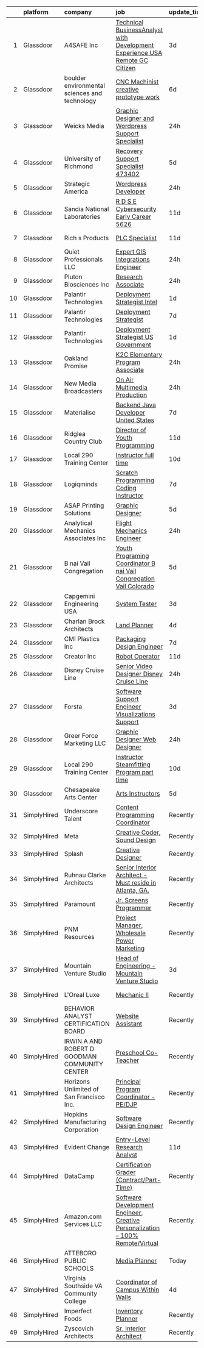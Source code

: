 

|    | platform    | company                                       | job                                                                                                                                                                                                                                                                                                                                                                                                                                                                                                                                                                                                                                                                                                                                                                                                                                                                                                                                                                                                                                                                            | update_time   | location                |
|---:|:------------|:----------------------------------------------|:-------------------------------------------------------------------------------------------------------------------------------------------------------------------------------------------------------------------------------------------------------------------------------------------------------------------------------------------------------------------------------------------------------------------------------------------------------------------------------------------------------------------------------------------------------------------------------------------------------------------------------------------------------------------------------------------------------------------------------------------------------------------------------------------------------------------------------------------------------------------------------------------------------------------------------------------------------------------------------------------------------------------------------------------------------------------------------|:--------------|:------------------------|
|  1 | Glassdoor   | A4SAFE  Inc                                   | [Technical BusinessAnalyst with Development Experience USA Remote GC Citizen](https://www.glassdoor.com/partner/jobListing.htm?pos=111&ao=1110586&s=58&guid=00000182a572b5e5b4ed2eeec29838b4&src=GD_JOB_AD&t=SR&vt=w&ea=1&cs=1_9858e4e0&cb=1660633135032&jobListingId=1008068574056&cpc=C0660463CA5A7C96&jrtk=3-0-1gain5dghih79801-1gain5dgtii2k800-89f07b9c5615b559--6NYlbfkN0Bzkuy17zoNwKMVjyusHhR7JNYo3SmelKzW8jp1Pa4Tk4WW547EexT8KCJbSv4Mthr40tnlciIOFRj3WnCJDMelxvGVjVYfTqcUHJY3IBu00D70biicCqZ3Ktq_Bb2g1kNeta-ZNYBGh8PFlpS697iW-Al6J39GgwP82gqq2nzFogfkhtGZFhn7ys2-cp6o6GQWs5_p8HDf6FWZwW9P60-JLj2TBVkrJPPgEX--Q6T9Ta2LlIOAUtj0t-niP8O-TA2hqQBk0_jH1ecJmNZ-TXJLMHaOm5zqRzt0P34uM5COCQgDQIfmlDXld0A5_iEH-k8qfuR4YNgpBq2TEYnOtsq9rgpVMHF5Fs6oW4TTimSZPEep2738BIJeuzOiiWiaAgNGuMZatx3aNZJMz4JKXdJ7wiZCq-z_ylsbcfJ5yAYj06YlVsWqOvyjC09jg-JCvbeLbA1tkce0rRhwgGGK4ByRU3ZT_J3bvcsy-ItISBFTwA_fLum0gRhzObIB1Jd74VmRtqT8psDNEYFq_mZGs0mXxZntIRs9qFl5rTpPFcpSVNBlijAUVhEU2tOS7WJleM7ICJKdtYsKLA%3D%3D)                                                                             | 3d            | Remote                  |
|  2 | Glassdoor   | boulder environmental sciences and technology | [CNC Machinist  creative prototype work](https://www.glassdoor.com/partner/jobListing.htm?pos=124&ao=1110586&s=58&guid=00000182a572b5e5b4ed2eeec29838b4&src=GD_JOB_AD&t=SR&vt=w&ea=1&cs=1_096a12d4&cb=1660633135037&jobListingId=1008063001958&cpc=878687325D2A5CC7&jrtk=3-0-1gain5dghih79801-1gain5dgtii2k800-deac6261f3f66c85--6NYlbfkN0Dx3r3E47sSe5bB3PIy1uzBZvlB7xy2NhfhZMlxQTsxrHvJuYZkuOAOseiB_5pXRrYTo1l5fBFi56F8_jYjg5U6WcfyvpkAzyrO16fzfR7va-1w-FNGvxID902WrJpZRJ-rr78j-3d5Z3I2AUH1J8BCgBhaWSW1SqCM0b5fK10g3mesKPohwEnVNH6o0zYhRLXzKI9Gmyvzs36DgIh0FvTwZXvuydgfINbdl69jqoDxdCmhgt-Yb52ZV3o7Cv2GrQH_lgMvHctCecOZXArE7DgLDp68bMDFCoTfVLDFQinQooPdDXrFty-1skok5mdO6FYSmbnKixvmyUkA1gM9ff2Pry-bl22u1tkullXAi7e3d4YvqzyYUFeJkA7-G9YdQgS_jE-XgUylqKYyYxn6Q7Y_1fAHG0F7u8pFhJ5nTA-Ahss49zO-fFa7rpN1RLDlXiK4KAjD2Gu3-toRHqyiu_EaAqeRM0dx-KETPQ3JpigaaTSehv81LbLlHFgBaJseBlVIDeJpdPmKysOT17FE9JOTrRLEnKYdYDk%3D)                                                                                                                                                                | 6d            | Boulder, CO             |
|  3 | Glassdoor   | Weicks Media                                  | [Graphic Designer and Wordpress Support Specialist](https://www.glassdoor.com/partner/jobListing.htm?pos=115&ao=1110586&s=58&guid=00000182a572b5e5b4ed2eeec29838b4&src=GD_JOB_AD&t=SR&vt=w&ea=1&cs=1_fd303f81&cb=1660633135032&jobListingId=1008072013351&cpc=D2877CE1419C0D99&jrtk=3-0-1gain5dghih79801-1gain5dgtii2k800-f31b1fb64c88e4c8--6NYlbfkN0ACTeRvGRFS6hadW-07x_K1RnsIE8OdH4tufuZ5eRAiXlI_sIDJdKrGe27qCs_TzNXdss_7gno-AnX7O1K47KxxOM5LJuaxxaSpOgir9tMdZ1xXBd4B1sGTqr_kgZtxG2mHPGXT0PGGvUIzcWgTQjw-mK6CS2EQ26MSkDvGKreFGMnUR7uWf4iEFE2kzRgStRDhbzZ5YA-iweGyT367UHL0WQFuz2f-ZEDarZfdzxhtysrdrmTBfkwp5O-Npyw7FL0eEGN5HB2FHT7J4KQ6qphYA3WguCnpnLlN5LvR4eaBEw36PQ8Qnoh9nzjoxT042wjfQXCh_YLATWnHZwsjeFbWgzExok3O7igQa3d4B2FVZswnYbSn6EMkpd6dYK6y5bp_B-xK26QWzDbAIhW1-2P9efeONjRCw8fu7NARvQpdkr9vKQj4L0lM8IczJ8-BZKZOigHmuvdRzrTUYn2Pk-XophgXiiSvZGOxBVXqIi51sdbzNH-RaDPeG_-BzghYhXyDte3_AMNOZw%3D%3D)                                                                                                                                                                       | 24h           | Cedar Falls, IA         |
|  4 | Glassdoor   | University of Richmond                        | [Recovery Support Specialist   473402](https://www.glassdoor.com/partner/jobListing.htm?pos=130&ao=1110586&s=58&guid=00000182a572b5e5b4ed2eeec29838b4&src=GD_JOB_AD&t=SR&vt=w&cs=1_ff45ead3&cb=1660633135037&jobListingId=1008065132389&cpc=1D891ED3EFC3904E&jrtk=3-0-1gain5dghih79801-1gain5dgtii2k800-15f553d5eac8806b--6NYlbfkN0B4rZm5z_hx-StMuau8L_CkQ17CUpFrlepinLuWzihKpk5w3rtK1sg_iqmuFU4udCl0kiqrJUiDOgpl5lmVoLF1J9Sy3tFBvt9s4XC0gAfyUw5vthMnoFDtQrWMOYI4cCzPek-zMeuMurxn1e_IssIL7IqN4oGX6845KIYCKYMgIBfB9VWrIuWY5JpwvuGvoY81l6F8CU3sGRG0U-OkRsv6euAf7eABhuBDPAa8NwnndgEafN6UHZEJrVp5wQJciN5Mbwm5CJBcSuv8xxL5vm46CVNx_I_D4NTi-BTZ5PINMak1d_Nu-STkbHci2uChPda3gFH6KqAOvxv346_YSBkcEpkpVOoQPGqOj2Kon6-VfFKamPCoJdCQOtXBLWxH8Nm33-Vqvx4zjUxSE2rmV7zRoKs_K_B4LufM3JQpOMBi_GZw4ZTNtQyNLjlYxIAnQQ2eBTvTf0fPUruUidpQE10KFaDFSj6-sLJETyVE5XlkEYUEfjsxc5SSh2E9FwLIR4depeppXQx-IoGhbXv-BAuJGg739mHuAb-HIyYtsLfZQn88B-6W9Axi)                                                                                                                                                     | 5d            | Richmond, VA            |
|  5 | Glassdoor   | Strategic America                             | [Wordpress Developer](https://www.glassdoor.com/partner/jobListing.htm?pos=126&ao=1110586&s=58&guid=00000182a572b5e5b4ed2eeec29838b4&src=GD_JOB_AD&t=SR&vt=w&cs=1_7316a3c3&cb=1660633135036&jobListingId=1008072235549&cpc=01C0F35AFA5AA31B&jrtk=3-0-1gain5dghih79801-1gain5dgtii2k800-917fdbda5a11ba15--6NYlbfkN0AZhccrYCUSJlZEde1UnGXnwlG1V9FU8luw-eezWnVYr-kN5gpXPDZd9fRDDWlLR4epLQreO5zzWIQcGxWJgYh7ZYEepbX5dx7BRNZZjQUcfHe5U8PB0iPHGI1Y67yrWHoR5dTSSIxIJmmFeejqHL44YAQL4QnlFbXnOfC4FjCCDoqHzGD9eLULuPMjWwOlecT0hL6OkA9TbvP5ZN4Fx8Yskn5sJQjc8Pi4pMHbD3uZ1rJUbvoDm8EeG0geslyZgGuxE2I7Xvmbi7Is_zI0KSg41ymEDIpZyyREOMMTihUChyAExL0mvXq7olvrC07FAC-9mcYKqzD_y4VyFaRQSlASGnM_uNOaptIEVWACCFRyJwhEZ31qE3wASoaw4C1_VdIjVytFwemjpBiyS2KYMcI0ibjJ58ZmMOA2EIT4ivu6cbI9yPmfXe8xl1zqqmazyNc%3D)                                                                                                                                                                                                                                                                                        | 24h           | Des Moines, IA          |
|  6 | Glassdoor   | Sandia National Laboratories                  | [R D S E  Cybersecurity Early Career  5626 ](https://www.glassdoor.com/partner/jobListing.htm?pos=104&ao=1110586&s=58&guid=00000182a572b5e5b4ed2eeec29838b4&src=GD_JOB_AD&t=SR&vt=w&cs=1_28dbadb2&cb=1660633135030&jobListingId=1008053109260&cpc=29832A3A95482100&jrtk=3-0-1gain5dghih79801-1gain5dgtii2k800-80360f550f931e81--6NYlbfkN0BdI5vrJcl4iNCACeycF7SOUtI3c7RKoL2EvjheEbCbdbbBOMBjX1TjRNHGhGl97pB6tWmD_1KvyHAJ3ZP9h9xFrtqlWj3K1MzHGccEnsOiVH5_0RwuzOweVDzHMCikoV2J_q-XbrDNXg7dGahi5YnmwTz0n-qWOR6gKhuWRRHrW0M7wVwj38IfEij_dIvx3brJrrhgAgjpfclC7plgCocQ8aFBR7oOuXQZKhDlIo9LgrbcdwnmeMocUP6sPtFDBhCSZ5Dk1xBf11Ftj0SrSG1Tyj3_cFkhvrZgPC6Va-e-vBz5eVWgT4x4vBIaIJqhUwzh4eVW9A9BcQYO6B5DzltZUKZfOkhbzIQGH13nAbEv_g-jjWbABvMOj4DPkIs7sIxnLqLxoAhtIhzZdN3brY2yMznv2U0b52Oik9RzbHRX2vg56Xlhprd1JjYc1yZibfd3Uk9LdcD5bQOzb3ks1kds8bhGd7qyO08W141SL0Oo-0KeyPWBkWhnXwfcv3Ew9SBSJYP7FYAWjyOzTt8sgnUfcvReMDz0LoBADokbMF_MYM8OerJmw8GT3PCT13IuwoN5laehXp1FnyrekXwtJGZoOBB6h_GeyaShQyaE1Xdnz07x_EFKAPDKTiLOxjXtBwqsg2P-esg8WkzYpGaZchY74ZMmGep5bBpS-mYqnB5CQP5idVaRc1gB1lExRkY9rMw%3D) | 11d           | Albuquerque, NM         |
|  7 | Glassdoor   | Rich s Products                               | [PLC Specialist](https://www.glassdoor.com/partner/jobListing.htm?pos=127&ao=1110586&s=58&guid=00000182a572b5e5b4ed2eeec29838b4&src=GD_JOB_AD&t=SR&vt=w&ea=1&cs=1_4d0994e9&cb=1660633135037&jobListingId=1008054138617&cpc=EA19F5B90D514204&jrtk=3-0-1gain5dghih79801-1gain5dgtii2k800-6e37de51c10ecc5c--6NYlbfkN0CE8_GmDiWt2EN2cgtlwT4P5FUDvA9XQY9Ut42bpFT6iRlHP3jFn1bdjysE8jFAG5fwd8Gam0rxrE6-TWiqjhteifc3QhW3vRy_TN2zH4frHWxKCrKHeZ5ualYVQpp0NWxnA_U13GflpcFNhwY3cOxN1aNmMmhoDJKKW7BuSmH0a6PmV358-xTPyaVwLQ-IDKRev6NLeFaeTvV-Kk4DEGXD43HH6uL41QUvm8FaGktsNgvH35_csNqMAzS9FftUiw0JwFV-IeigiyK7QOGQhjDs2IafEOTmr5QDUBBIib5neXkE-3SgRs2ppMFlfmCFMOnXtIphTxNTtnw03ngRqOL4m69fymqi7cOfN9MuIQsEBk1W1ZIkQaTe0YH710D0pG5UNpnxDZXoHhaATCDAbYvWS8K0I6byRAaSWf7zaw_bcY5gbXBr0iP39gDYjKkhnAqxhLQaXI32WRO7b43qd-7f1XdL5AVNPojrJ6fBIzPulC3gK1lCyfXnYQk9wdasNI8%3D)                                                                                                                                                                                                                        | 11d           | Minneapolis, MN         |
|  8 | Glassdoor   | Quiet Professionals LLC                       | [Expert GIS Integrations Engineer](https://www.glassdoor.com/partner/jobListing.htm?pos=105&ao=1110586&s=58&guid=00000182a572b5e5b4ed2eeec29838b4&src=GD_JOB_AD&t=SR&vt=w&ea=1&cs=1_5dd2847f&cb=1660633135031&jobListingId=1008071663798&cpc=4A940E94D07B260D&jrtk=3-0-1gain5dghih79801-1gain5dgtii2k800-910e5530c0270fcc--6NYlbfkN0DeXU0vMxLyKhfauY-dgUBa_3v1DHLtGGo4EP_Dl8CiYxWmGmi2SrY3E-7fK_xUe8jaqsmfk7Ds8mYmwJPjYjF5_XPlXjoDLt_X4u9ZBhKphZJLvmywSkgbtWBU2dt_chcRZIlI5MmnhVvhnz-HUwQNbEMOlgf6kn2gQwllcq2-QTDvAyJ-Lg1iLTvbRN67VilDFyRBwI4VYKryCBdzWJeOr6Q0rpdOZG_FAIjrdb6fpeKHmAd_VsorYJLpMlSOBNWU_CdauHGzDivyMcdHypXzT4OeEzMPJWMGthFJxji4On6vpZU4jpBjsp4wrUMkyWT3fCPoC_wsiWqYLLVp8C2OqiP6x-bfoxWGfyJqWqWYaWQ01yleKe8yZrlGZ58gtlk43iZTlNKWyB2UPx3S3E1f1os4PegRnRtbIeVFtAnXepDbgpdIr7aDwwZu96MWDY4PaqGeTat1MV3jFMhxe6zZtVjDhSYn0JqHugk5N59C6j5xMtMH6sHk4L5WX9SSWM_2G7uH3SP7w6WtzQb9OiPl)                                                                                                                                                                                    | 24h           | Fayetteville, NC        |
|  9 | Glassdoor   | Pluton Biosciences  Inc                       | [Research Associate](https://www.glassdoor.com/partner/jobListing.htm?pos=129&ao=1110586&s=58&guid=00000182a572b5e5b4ed2eeec29838b4&src=GD_JOB_AD&t=SR&vt=w&ea=1&cs=1_6c4ff786&cb=1660633135037&jobListingId=1008071982406&cpc=6A22310A23505C64&jrtk=3-0-1gain5dghih79801-1gain5dgtii2k800-f35946b7824f27b8--6NYlbfkN0DukAwDndutArnS8OT3znlJ-TW2KpK_7rZjO0LfXc6UVOb8znmp-JdxCGDyRki5ZCZCfK09pU7zbKS8Bo7C7V-eOSVlo1IUBsoE1rxuKKcBfIe0pn7cP6xpXVZo3RnrYx5kXW30uP-kWiYaQcY6kDP3Wt_8t67Xad9iXcnyhptbhYbCUqbD3mOUdvfkDBB82gLkoCn0OACbAz-vh_VaoFKmG0QFR2PV74zX_v1b5VjqSfNKccbiF0bEi5Z9ZvXnogYbeCWYkrcnMCocXvpq7AUfK959ZfEfdlAj6pUG2JoUR-_qacgtPu2OSTQFnBNUK7eFHesddpychKBBYSwckuMLaoSejS8Cdoy8S_NaoFK30QXTPWbNJ_xwrDrMohuYbtiwkUDKDk_IgQyCJ2iEKTvHpDBBDcjYkN1DQGiuiDvmAsgZQ967AJU7BC5VkrJ8KQRzHJwQvbKD3dls5M8mXAJkaN_kbdm8jAifRPDrpnU1xppXMfKn2RoTQKpYeQAk2Ps%3D)                                                                                                                                                                                                                    | 24h           | Saint Louis, MO         |
| 10 | Glassdoor   | Palantir Technologies                         | [Deployment Strategist   Intel](https://www.glassdoor.com/partner/jobListing.htm?pos=117&ao=1110586&s=58&guid=00000182a572b5e5b4ed2eeec29838b4&src=GD_JOB_AD&t=SR&vt=w&cs=1_838fea47&cb=1660633135035&jobListingId=1008070784982&cpc=2C0945AC5067B68B&jrtk=3-0-1gain5dghih79801-1gain5dgtii2k800-a19483bb9259ab1e--6NYlbfkN0Brd2bbJv--kwJLf5E6dthOUocw0FyT9949Kzz66cUevmgVuLUFWYj_oOBcuZnSDrP9vynmbfO69L9OHLz_43Bm5hXrBaOTcKDHSRajd0f6bgDGm-L1eyYfMtW3zDWqUN-I8PJGwnGLvqsrjbKhTllQzQ9BpvGXfHTTU3kr3TsWeqXSKOpK4V4yj4j3-DbkWTgmQD08XUCj0T8zlD6udo1k1N7_U-iG8japjb4yZaKHT16RSyp5cKc-o2DxlcviRWVYzrNKLjE_PqoULJkKAbfhoO8ul9Q8z2bvBfhS_dMTMODk8xEm98rtLSeiDVMAFg0gpZd1ngXaNaL_jMm-cNAw62Kia4H5lYdzp7b-PRhmanfqc6oLfM1XMEQTHVOFNyYNVYO3PF5Subb8fGUjmo9yaHEo4cwndD_zlgKZLWBYWD80v1cEurqsaLRGoecEiIk%3D)                                                                                                                                                                                                                                                                              | 1d            | Washington, DC          |
| 11 | Glassdoor   | Palantir Technologies                         | [Deployment Strategist](https://www.glassdoor.com/partner/jobListing.htm?pos=110&ao=1110586&s=58&guid=00000182a572b5e5b4ed2eeec29838b4&src=GD_JOB_AD&t=SR&vt=w&cs=1_05c5c483&cb=1660633135031&jobListingId=1008060481222&cpc=B6F995695EC48C8A&jrtk=3-0-1gain5dghih79801-1gain5dgtii2k800-a715e1a74f78b704--6NYlbfkN0Brd2bbJv--kwJLf5E6dthOUocw0FyT9949Kzz66cUevmgVuLUFWYj_oOBcuZnSDrOrx6rMvFiI3p9KRXxT9Lh64YpDNibOuLqMuFjL-QTVJjCZHydYMN4n0x_R_LszWjMIQ3ikHm9xtF-fCyGklXDyeM74hWP5S1vq2ZCGbDISnrSFC1ST0PMxt1FSmMwPVwQvdRTr2UUJhnlrlEK_dCtXf0yqHTJau-cSbtF9hUsGzZ3sAfayd8xlfw10BZ1cf8RuCocTr1-TwaOC6iJrtD6JDMSvDDJOvJJySkWYnDrd5wUib8ufpbyOPbt5AjB87mhGvgIJw51T-ChK4ko1FUDRbPzRGpcdefPC75mf5auERmQh4yoku4-YZI4HFTUs60A4HhK_8wbMBf_bBNreTQQ7j086NvnkqjvFiKUVsNPxn0u31alHmnxcaXhl2xxtkss%3D)                                                                                                                                                                                                                                                                                      | 7d            | Seattle, WA             |
| 12 | Glassdoor   | Palantir Technologies                         | [Deployment Strategist   US Government](https://www.glassdoor.com/partner/jobListing.htm?pos=114&ao=1110586&s=58&guid=00000182a572b5e5b4ed2eeec29838b4&src=GD_JOB_AD&t=SR&vt=w&cs=1_847d0b5a&cb=1660633135032&jobListingId=1008070785020&cpc=5467A3DC950EA7AB&jrtk=3-0-1gain5dghih79801-1gain5dgtii2k800-c948a984e6cd1659--6NYlbfkN0Brd2bbJv--kwJLf5E6dthOUocw0FyT9949Kzz66cUevmgVuLUFWYj_oOBcuZnSDrP9vynmbfO69MALy7wv9YFyyDFYiWDwQC-OhPFm3IPutN6pbHD6mTJ0S3SLENs_5upEfFIxmQW323lrB0-iDvOguD8ifrMSORaqHVOYqaDcQXFxAyPYKWrO9-EDC3BjO0VeLudacjKul7g9nSh-4JAk0YIxG4VLaxyl2fUH2qY5JDo2yRyxC-Qls503VwHF9YHEp_RGVPaGl6bMPgRtZ-jNLa9DPhZ56_IOK5TOKleQuH9a-BvAIKwUKRDt6mzT6NGw_4d2ExGgeDEWaQCNlVETf01bszn6Laj_nh5eLEWHa3UijlW5v3f1KJ-RBGfkzgjLFAgl3CqYh_XJo53nWQfSLj8ci4APiAcq7IMj1O8KFjFh328ni3eqLCWKhQ7N_4U%3D)                                                                                                                                                                                                                                                                      | 1d            | Washington, DC          |
| 13 | Glassdoor   | Oakland Promise                               | [K2C Elementary Program Associate](https://www.glassdoor.com/partner/jobListing.htm?pos=128&ao=1110586&s=58&guid=00000182a572b5e5b4ed2eeec29838b4&src=GD_JOB_AD&t=SR&vt=w&ea=1&cs=1_d70416da&cb=1660633135037&jobListingId=1008072068978&cpc=9FE5D8D7282D4400&jrtk=3-0-1gain5dghih79801-1gain5dgtii2k800-0204a0e913719d53--6NYlbfkN0CdcVd3SDA1nO7RkKTAACmPV4xEt72Vls8LI2dqcgyOeHrTb4cC1QRmiCRf5COPHwzuC5ESpVZPtLNyQVqLo541plp6nqNdH7kmI-Br6eieipsFriVYZ8QaOMJ0nWoR1LZxo-3w_lbGrAZwk3AMwm3t1cLfzAcMPrisLCqgme617n_fbpQa1rSefPsfnEdUaT1rsEMVDINwn8so5X3VsSElTnNQPa9y_PFffpSSgmEXbqrdwslsFg0oaepUVLTxsuSYU4AnK5PQRh7d_QqijYCaWnAVXzz5FYcPYUtscvuKw99bqTHwo3TIL3iygAo7Nzcy4bzBEOQFfPM8UZMpZU81b6m9z-6T0KROHagJPVhBsfbs6atuiWLTdCXLtl_NP8l2bw1bCMcOomfPs6ihE2E6QbdO5brr8iYu8nSNlJejfFa9EuSkVgIPu78Pjjy3Jo7TskffFjYFqaQF1bAkbE2S_tuIEdaDzaLgpoSu6urAwJO5mx0exsSRCjGhQPWz_HmJyOGOCJ01-g%3D%3D)                                                                                                                                                                                        | 24h           | Oakland, CA             |
| 14 | Glassdoor   | New Media Broadcasters                        | [On Air   Multimedia Production](https://www.glassdoor.com/partner/jobListing.htm?pos=120&ao=1110586&s=58&guid=00000182a572b5e5b4ed2eeec29838b4&src=GD_JOB_AD&t=SR&vt=w&ea=1&cs=1_e7288289&cb=1660633135036&jobListingId=1008072187505&cpc=AA7790897323AD50&jrtk=3-0-1gain5dghih79801-1gain5dgtii2k800-fad76a9352591332--6NYlbfkN0AO-lx13pzomzdSppJUWL3QXsQT8oyFk4U4LWH8QC50CgncZeBqRlX7o6jv6s7e4X9WQCq4WGOQUn5ygevuATkm56MpYAxk_W3095VO470qEVy4mUUYuYgUZmotz7PKdPWrPUWU6iGf8_h2D5DQ2DwKePqvjfem24UvBQgMQywOu-UwNSjJEhBCaJ6Dkk2fRUig3XuZlHn0DzPdlI9qZ3PjbRKvIam57XxsAqtoOw8X-L7cjNAgWiK_LXA-RTepB3nAp9YCjHicD_DBnG4ZqHl2yc-e5K7U7Q1Oy0oUgFyt59G9Zc6OJzbCZyb6loTwpDRXZW3mRuyFRBM2dQF01dL1YRmtf_QkWILFxHqlMzhtQ68sA5rta5SlJRMXZ2xsZFMPgNqr59QnPr5OlgG6ppPMiBfPbOCcDlzq89z7scXEq5isheLWxbOaV9PgFiNBluowzOGD3b1bq1dAA0TD5nzjQvLOPu9nKrJhoAG7gWnhNIgOHiYFV3VQOue-qm9suXN-m7OuRFP4MQ%3D%3D)                                                                                                                                                                                          | 24h           | Havre, MT               |
| 15 | Glassdoor   | Materialise                                   | [Backend Java Developer  United States ](https://www.glassdoor.com/partner/jobListing.htm?pos=123&ao=1110586&s=58&guid=00000182a572b5e5b4ed2eeec29838b4&src=GD_JOB_AD&t=SR&vt=w&ea=1&cs=1_54dcdb64&cb=1660633135036&jobListingId=1008060202738&cpc=F793441F64F6F721&jrtk=3-0-1gain5dghih79801-1gain5dgtii2k800-c4c6e99263ad4359--6NYlbfkN0BL1DyQYBK1tHwoBciZhChALBxjrhsy8rFgUIA85pUFUSZki7QCCX0KaKFUgx5MoCQmRuyGr4UelCcJ1-hwMed_gB_A6H0V30eQ0ToJyMcZ3WzPxkdcppo2abEMz_rgbYuxWw2l6HU_V9wS-qIvunPixN4VFnN7CZwbMHNeQBZ4mCdtdQa1gHVCncdk3iwZNQxrJ96zCWbso5K7vqax00b_XWIJLGcTqD4_WpIiWzkg_IxLXqqc7YdmjrZz2qaH6Tub-oUNYYuTaHWXiUfHabKGZPtkcUXiq2bzFM__pdUHpJ80wIMNk8Rjssfsd4Ovy7GmdsSHGdL0xLTrsGaWExREz_WBWWniNjt5zLR7kMrm5I7PCBAcVImN6xUEb-GQg_2SbXwUSmcr9nSepyX4LJXvWAIBx_vTe-YgfC9h_b8IFh9K5QMkfebOSOZ_9uLkV-SkiADkUbUZEpjmwgu_CC0_2tWKJEVtBaD_whix4Wc03j-v76CQOZlWUKe3NMxMPVk4CQnQ9jYG9FI3aCJtg6FML6S-9oqfQZc%3D)                                                                                                                                                                | 7d            | Remote                  |
| 16 | Glassdoor   | Ridglea Country Club                          | [Director of Youth Programming](https://www.glassdoor.com/partner/jobListing.htm?pos=125&ao=1110586&s=58&guid=00000182a572b5e5b4ed2eeec29838b4&src=GD_JOB_AD&t=SR&vt=w&ea=1&cs=1_12bcf3f5&cb=1660633135037&jobListingId=1008053471696&cpc=83BAEFB8A33E57F7&jrtk=3-0-1gain5dghih79801-1gain5dgtii2k800-3859de332b5deb11--6NYlbfkN0CvahHJL5dpwIe5nlYo2UZJB8CTXAEl9vJAxrd3EfdRQT10g9_Y3W9_SdhM11IJVVq9PlED4dVX_ZI-zY2n2k7XpydCpY9-QBowW6a0SeV8KeDsvoAjt4fCiWfIubN-w7ZfXqwhG_9gwIktG-eyJNUVurIv-otpO3gREsZIyWZ2_3DJMNkWOIMHWUNPXOA7c_iiHr8XApCo-p6uJmbzksdIxqIaZmW4Twb4LhjXXwqz85GkTH7A2TCnQUNq9FQbcGq6kBj_k3VUkU0RqyxX66iAB0lly9OJBsxU2FGGb86Y-o3yZHF5GlzJEAvsX7N_9tzpUZPiuskH0-EmnOEFRSaPdaYvPjxKzZ-d246ZVHxDAgjsp-0NGf2v_rHd_wSyBnCWrw5x9b8wlFf4rOBAqcTnYe2kpTzltzikzhBLzf6D-tVSkTXj4_6ziK2oA87F1tzNXVnfrbLeaGxiiXRCVA8XEhMbPouzdk2E8N69KRXovNCskiWnswyePANlg4HGK44mle3rGiRFeA%3D%3D)                                                                                                                                                                                           | 11d           | Fort Worth, TX          |
| 17 | Glassdoor   | Local 290 Training Center                     | [Instructor  full time ](https://www.glassdoor.com/partner/jobListing.htm?pos=109&ao=1110586&s=58&guid=00000182a572b5e5b4ed2eeec29838b4&src=GD_JOB_AD&t=SR&vt=w&ea=1&cs=1_f97c259f&cb=1660633135031&jobListingId=1008055915146&cpc=EE82F4BE751B39CD&jrtk=3-0-1gain5dghih79801-1gain5dgtii2k800-07197cd7e776e09a--6NYlbfkN0A74ecnwfxowWy9cGRzDaYx9aLJ51ofBwGZtdnl2X-AxehmXoZ_KIiGJht6Ze8tR8mJ7nIAyBZhk70hwM1OzginBXIIZYW11_wL6nWA5dg5vggHB75tFzSQvyVyaHvm7M2y-Xv-6Qqj0SV22HUzai3UZslXdwgBPNDwI0y0lcm67-4mxGiSu36lDzfWKCPEKPKhFLJfM6k6_B-HNVi0Ch5luWpnOQsQ6tLAb8S49dDYIEzxtIb3NQ69zoDu3-ZG2jVykgiHg4tGs58wTcTHfZAKZjFd6aTvR3u5I2wQSAf8wEL1ZnmZtYYzDtjtZQS_essMXf_-R3GdWqfbwdVXb3IAn0sMDhZUGfDjw9rRwHcR7kIh-jVD6wW-R7hhD0GR8VZ1puxc7OpOBrgS_N-dCbIRQYs1qRrhpSBxj5Ha1j4jzseQW95A_8L06OK9QUtjSlko3Ia8wMMezO5OGC2k4gkOuvueOOrlR5NfYdrOBK0D-GVuM7zwcGqQnUds21wx1X4%3D)                                                                                                                                                                                                                | 10d           | Tualatin, OR            |
| 18 | Glassdoor   | Logiqminds                                    | [Scratch Programming Coding Instructor](https://www.glassdoor.com/partner/jobListing.htm?pos=103&ao=1110586&s=58&guid=00000182a572b5e5b4ed2eeec29838b4&src=GD_JOB_AD&t=SR&vt=w&ea=1&cs=1_bc02d288&cb=1660633135031&jobListingId=1008060152531&cpc=76F449EC3649FD14&jrtk=3-0-1gain5dghih79801-1gain5dgtii2k800-5bc6b5c85ce0535a--6NYlbfkN0BjKOPTnu98Vq100Hiq0zSo-1MygGzG7BK7aUug9s7hYM42gyhGGHfHvF99aJ2BYii0aerVNhCu7pdhjjbApnJ8VuiZ0RzemdSXzGiQBWSKCpZgtH_3WfFhnlwVV9fr7jJgOidApiM84DpxtzdLHn_E-bv5Q55MFaVT1VU_LKmutmXGjH__VwQG-KX4zpJLDU6DY2bBX_-h_wbEWM3K0ibN2Tp3y9FiznxTFrNMkkTO2bzhxJQIh5c3HaGEpsga-khs-e_mAdtqGdzCq1YOIpouwi7mJ-KS2szCbTGZB0d3B4N-GMM-aK9gmV2CxjrbDDTtznsdpr5Bcpt1p3EgdmE2qXnU-mQ201dINEMy6nrMx2qSkZPwaMYJ0dzbYCigz0GTsQ0v2c6Yld7pdoUHzCn1GsWwYA7OI1IFR3H-ld_NHiNXACCu-NzsCt6lpMUg7KYbP12UXh2xhTNPjV_2-Q7AfGgNaXSnH9FU1FIVVDHRxlJ7FA9fOohN-qujFMoGQYb-MIK5gyrGNpN7jsMv0Wbzl8odvV5EDhM%3D)                                                                                                                                                                 | 7d            | Plainsboro, NJ          |
| 19 | Glassdoor   | ASAP Printing Solutions                       | [Graphic Designer](https://www.glassdoor.com/partner/jobListing.htm?pos=101&ao=1110586&s=58&guid=00000182a572b5e5b4ed2eeec29838b4&src=GD_JOB_AD&t=SR&vt=w&ea=1&cs=1_5e1906b6&cb=1660633135030&jobListingId=1008065817090&cpc=FD65B6AB5DFEFF32&jrtk=3-0-1gain5dghih79801-1gain5dgtii2k800-f3370479f6548ca5--6NYlbfkN0Dsd6ZLSXsOwJe1YTFDtr5qRl6LsxobUxicqWAT2JY3mE0uYOP-CDBanJXQ0xEScvZWCxzI-wG5Cg2A3F8iw1uTt53JgYoT-q5lp-RZYjaM_b2qem9InGTqMSDBm8F0xqTT-broApNK3EIT47UlGHa0yhwqMm-gfIkEOQj5fhH4Nw_iG3SUZjZKv0w1Jeu4VBZDlzSH_xDGbsE4drdGknCiXSdwh3PhH6D5LJqoY9CPiiaGKwPagDjvAOqBxgJuQO8CgRZEhGt0AGruPd40Cy-FIwVsFb4qdSriaGKkuB5me8uyt0kUe04QM_DPSwxwcrLuEILPW4oCocum_xlQKhAxP1uHYS-48xkhlij1Q1KKBvKeSelRmWOJcQmsL6OH83j9iy0gQhzYKg-1c6zqXueUDUD5TUQNr4TJa1TLH6WBNDSRHepN_akLRfYby9ZIrcJXUoW2vSkkFq9d29709Rjw5QgqlVNdXqnDgd5ap2wqdPPm68HZXolm8eftN0_fe34%3D)                                                                                                                                                                                                                      | 5d            | McAllen, TX             |
| 20 | Glassdoor   | Analytical Mechanics Associates  Inc          | [Flight Mechanics Engineer](https://www.glassdoor.com/partner/jobListing.htm?pos=122&ao=1110586&s=58&guid=00000182a572b5e5b4ed2eeec29838b4&src=GD_JOB_AD&t=SR&vt=w&ea=1&cs=1_34e531d3&cb=1660633135036&jobListingId=1008072358679&cpc=0C1A14C72F2C651E&jrtk=3-0-1gain5dghih79801-1gain5dgtii2k800-cfde8167b8392f0c--6NYlbfkN0CPhsWLAmxbsUiOLb9GkM7L4mla5vmE0WjIL6CGIOTt3_EGcqOSON5iQWCtQYjZTSTDGUiPypV7IC8KGE5-4_hENmIXAlvQeKqN5iVIOV7xM_MGkXVYlr2Qe0KR4nszLPEfpHz5XxAuPdcRRdoRaQL_clpyO3aAPoWAeHyVREgGtsmPRIeeW4tgM0tCft1dAUfwwmriwtfK_b-96XeU3gxKQDGd46wAaJoIiDQFzjipr7AHkM1YPSyZRSUyYHqX69XvRbKKVex0HD0YTmEB3PAaLYTMvo3L5nMNY3EBz_EozBIfDTX_CiSeaFYFf9eoVXyiMDll11Y2SavsxCitjv0YKgzAEFO5M-5T6BEQ8iVquZQ4Lcav7usSEAYT34vgM1ZKmVZJvm-qDuafH3CyMquGVhhcjuyljZUgXRR5NjbMzaWcdYwqX3Db8Pdeqt-91-8_KGjsNxXYfv1lmojbeuoIfbHRIdoplgd1b32abpTJhsPHAcsCgslYQog9Czr19w6svIA87DvjgA%3D%3D)                                                                                                                                                                                               | 24h           | Hampton, VA             |
| 21 | Glassdoor   | B nai Vail Congregation                       | [Youth Programing Coordinator B nai Vail Congregation  Vail Colorado](https://www.glassdoor.com/partner/jobListing.htm?pos=102&ao=1110586&s=58&guid=00000182a572b5e5b4ed2eeec29838b4&src=GD_JOB_AD&t=SR&vt=w&ea=1&cs=1_9c154510&cb=1660633135030&jobListingId=1008065395192&cpc=A4EBF723F6D1ACCC&jrtk=3-0-1gain5dghih79801-1gain5dgtii2k800-f44815665c6d4726--6NYlbfkN0Bo_CM2a8GgFIiw_-9fb5ug3xmG_MFCzpxBl7ntROtVZY8vaamdbhFsUQ1jKuRWe1MC0Pi1QqIp7W-Ei8edtFW1SNw6FNP06o_qqIvd8x28NOv9ScPfjtyH3fRbdJE3BEEHWyuWU-I7_tl1jrwgSCSoOvGKDZxgccqe9_6re05jNMU2Eno3z5jErNpORnDBxQxAhRBA7V1EAWU5ZMnIGCZSN8gWb_KNKXtZG9bS0BtJhHjujVylyV7MzNMBjWEc8Kz4l6SLl1wAS-JigCCWjDSOpGExlNGHX80V6uvGRJpH88hS8qLtPP4kOBumuY_VyQflPs_tSOq4ZUi-hyVu1JdnB8nr5xc7h2Lnf2uQAbjVUU8CtUk2fpe7qVIvH_RB1hbVl2v0CArYj43b_6oN2uBoOW_o6cNaciMBya8gY0sK5bi1TavzNhdbQbChi8oopzmlahetufQwq7-5PzrMlW1B1qSblUT-HsBDytHN9PmByniMsIqU8lkLlbovqKly3ayCxZrNVDp3MQ%3D%3D)                                                                                                                                                     | 5d            | Vail, CO                |
| 22 | Glassdoor   | Capgemini Engineering USA                     | [System Tester](https://www.glassdoor.com/partner/jobListing.htm?pos=121&ao=1110586&s=58&guid=00000182a572b5e5b4ed2eeec29838b4&src=GD_JOB_AD&t=SR&vt=w&ea=1&cs=1_114fffc4&cb=1660633135036&jobListingId=1008068422954&cpc=F929909D2225707A&jrtk=3-0-1gain5dghih79801-1gain5dgtii2k800-b48e9ceea67ebefe--6NYlbfkN0AFPWGUWd9WogocUMPMJGIIN0itgsMWMAh4xI-EBuTuD3X5zBENxvz7XDSeAQCv1bUIBNn_3XHFlTOoMr8vuHzxLWg0gp3LFyR0NQ3hSFYFJ4bI6SFCodRvjyW8yEoYDgpP7nJyCmoUquaaVearqCwHaGZck2DYF_pXfZyVKv7O3EztaR2TYEuXEE9o7RXxLxHgorsT5ksPhdFCxuZ_48t3--SLb9ug0O2q8lVWU7xbEotd6ekrbaKV28ewPVidrmYsF0zQykK9YNVtenuy86TdAhP8yj98VLQPDkPOhZD13AKdPJtzfT3IVOGaTf0lXki0oAhZkkCMhlwb0Vi1t61Ko0cofWV6w8Wnvwrc2cHPUnw4X9jYPmO-TaZqSj2zAuARzExE2DlogUx2SFidqFwBmObLWZT3EfKRqs6Qww-heZmzGT04PtQWAHDhYVRWlwcPTSgsmEiYa5lXqrx2UJNOk_EtObXRpDrLfsZ0CilA9Y6p2dW7KMV8IsIxNbG5yFl3oWAlnDAjMi_R-gDKIhFb)                                                                                                                                                                                                       | 3d            | Plano, TX               |
| 23 | Glassdoor   | Charlan   Brock   Architects                  | [Land Planner](https://www.glassdoor.com/partner/jobListing.htm?pos=113&ao=1110586&s=58&guid=00000182a572b5e5b4ed2eeec29838b4&src=GD_JOB_AD&t=SR&vt=w&ea=1&cs=1_0ec95443&cb=1660633135032&jobListingId=1008066971464&cpc=63DC0C03592DB700&jrtk=3-0-1gain5dghih79801-1gain5dgtii2k800-c69397ed450d52a2--6NYlbfkN0ADH5ueyTDX3mx2G1Qre_u19AKRPvjCIFyVEPgrxsaE9UUDbMDinllsi59zetoKOsxvXHTylFCoZhzIjnBHHlTCdP6B0X9e4YmYhlA7NhstDibSLG0BftyeQX4f076eMmfbL2PNhFNqHm-cfuANSpYM33pvYYb_KIgihhBWnx5Eu5mWl4aozelQgfV3ugaLDJkMi1S1a2HC9F4o9vSFug-y2LowK_DE3glCSKBA5fKc5VPn6MUy9-Cy2LhhnGjrwXPyisRMwbUw6g8g3JPtYCkJSBriln-H2Ve1cVr4kvc8Vn21UWE_rlcD_NZm9a1LCM1RJfSwiQZFd69F6OSXl3CZfKC3fVtzaFjWybYZUmkCd8qK_1yBlgvgATKvT9S7OfU_rPTqQU6zPJiSGtd1JQ3oikdsUg3tNQaJVjTpSli0ZsKP_OneY9bSS60fz8tdgj28ho0ASNSn6j9psAXqJTGBTC3_T-JYR7Nt0YcJ6rWPJMSQljxm6ODvyZYgG46U79O-cWCdmW86xw%3D%3D)                                                                                                                                                                                                            | 4d            | Maitland, FL            |
| 24 | Glassdoor   | CMI Plastics  Inc                             | [Packaging Design Engineer](https://www.glassdoor.com/partner/jobListing.htm?pos=112&ao=1110586&s=58&guid=00000182a572b5e5b4ed2eeec29838b4&src=GD_JOB_AD&t=SR&vt=w&ea=1&cs=1_1bc6ad75&cb=1660633135032&jobListingId=1008060587044&cpc=E807CC5D9EECC89F&jrtk=3-0-1gain5dghih79801-1gain5dgtii2k800-4b6502a40bfe4a96--6NYlbfkN0C3tKNw_VA0WBw-K_J2kmZZU0Qmjzrv9a2vu3D3-wz89KylKuyEf-n67PxNqkB4bP7qSJhsWLEfPzJyYHUtnM9Z-rXOqMec04dz_nY8lCXNfXKCt3eCDMfA6ZqRwHZesvJAQB5DLOsWQwCzcnC6BV8bs0yuVZSxz-V31wFYPUR7d0gFF1AbdM1NJQguifFSVYHhn1D3WEAAO2M_mlZQLq9ZllnSV1wqU7bMzq1Xv7QyF0t60k_DPjJxOf2flDPqIABqEXhJa_UQ4muU9W0MmrwHcO1LmDZ8m1v2tswv4rMSIIbT2wwd-pfYqow69UJc1ImY9_JV7zofGd6qUy0YJtp94C42de6OPXTWJg7S30XzSlJfy8MqKTcjlbUBhT5niLyfQPHi_8niLDfKH420iw0eRtdQcKd_sVm4zS3cn2JLsSj6Mh0E5pBbhNF2B2QveRkZUhXgUhFKArBK0s7rONmqHQXYy3ABZmm4f0yqtwXFyQ-zYfu6mK0V4kErbsJB4VMDAEKN-61VNg%3D%3D)                                                                                                                                                                                               | 7d            | Ayden, NC               |
| 25 | Glassdoor   | Creator Inc                                   | [Robot Operator](https://www.glassdoor.com/partner/jobListing.htm?pos=118&ao=1110586&s=58&guid=00000182a572b5e5b4ed2eeec29838b4&src=GD_JOB_AD&t=SR&vt=w&ea=1&cs=1_82573d30&cb=1660633135036&jobListingId=1008054069564&cpc=39EF89E0C6A5CFA2&jrtk=3-0-1gain5dghih79801-1gain5dgtii2k800-79e49b14663c81e1--6NYlbfkN0CmKmorZhUku_8R4ojQKsVHAbCLL5mPkHRZ6BfhAvg-LDCKKEa2pp6_QgHQB9B6xW5Saks4P1jodGfz4DXI6V50V3i3Bf_nqotpP78KMwXv8StSozZdqVqPVpaTG50Ly89XeU6BDHo6C-sIGEp3XqGEH4612XvVwUEC9iIH45GGtrAevq3zwS6AELaAgoFjKIZVicxKzBM2V893WcznHs4dW4mmWLwuXWjiyTqWP1WykYyH7R5j4fm3SLYRTbsVdvV9ydXO-yBUrfr2SIzLUsZOn6lToCClLik-UpqBmUPl4ScV3MAYEyzKcfHpbcU1b_W1zh3U6YvqD8KRSXCXybTHZkhZO9VuJuOv04xBSHfv7j0ChLd3ZLXWFk9CxL-Zq5pBjxXTGELHPreyFk8MOfh2lhMVVOTikRMUJhxvbCSwmUoLytRmlZIr8PI0y7kYje7aw-XQlgT8eFMpQMXpevm97oq7yPTXFxSIPVJycZ2WNeE5DxTqLnVIsd6Md8B4YBg%3D)                                                                                                                                                                                                                        | 11d           | Fremont, CA             |
| 26 | Glassdoor   | Disney Cruise Line                            | [Senior Video Designer  Disney Cruise Line](https://www.glassdoor.com/partner/jobListing.htm?pos=106&ao=1110586&s=58&guid=00000182a572b5e5b4ed2eeec29838b4&src=GD_JOB_AD&t=SR&vt=w&cs=1_d04ba97e&cb=1660633135031&jobListingId=1008071766950&cpc=7A058E982B5282F5&jrtk=3-0-1gain5dghih79801-1gain5dgtii2k800-b40f7fe2a9633524--6NYlbfkN0DAFTyt7pbDCC2JPO79CSdi1dIb81yjczP5qsKcZIxgiRyLHdwXnwFjkz3iXnUKDe0EOTQrlNa1SP4d4ARLQMLFAcbNr5fajO4z_NmlO1GpPk7OU165cxUAnJniEGZREdUhXbmU0FyiDczJRI9FlMrygOB0P1sGqIDNLt3MMzWBvAKjZVWqWeBnJGvs47b4G0gAQ9oaZ7BP-3aUpBMDsRhVb4xp4rV5G2vHID_OwzL04PyI3agwYKoUi0hJ4W3Npu6ivRsEBqD5Xv4PMgFqojEBBxcfft7v6r_Ll1FySQDb77EZ2dEs0LfptYisZOfe6RBr61HCKj8TwBnrcIm3cdefdpZ9KsnEh8NRKoDD1l66SRkPVeeU9hYhKZs_Dm0pNW4n0PuZvQl02mFOIhp9V5qslPlypFsQt1qhZu_c1mDV692OYFFiOPqYnIe8M6-DZwRVJsUsFWESuw%3D%3D)                                                                                                                                                                                                                                                    | 24h           | Celebration, FL         |
| 27 | Glassdoor   | Forsta                                        | [Software Support Engineer  Visualizations Support ](https://www.glassdoor.com/partner/jobListing.htm?pos=108&ao=1110586&s=58&guid=00000182a572b5e5b4ed2eeec29838b4&src=GD_JOB_AD&t=SR&vt=w&cs=1_50a26025&cb=1660633135031&jobListingId=1008069438443&cpc=BDD2FBAC58A35FC0&jrtk=3-0-1gain5dghih79801-1gain5dgtii2k800-45fc5966b8d26479--6NYlbfkN0AfSnv1WqGPTHczMYty0bA6ZOHPjh8E36i5p7C0hy9LHllU-vyH3wl3N74LFF5Tck-Ff0GIA1I3QW7yDUki2YxiOxuVhJtBBbWEYgB9p-HsCeUZpx1iY3yeMRm2WGOS2zPf9LVaPgLQf0oxOUrg7zvVrn6lHKijWZaif8i_LuVaPkHkMvVFx8u0iFQ18_dUIo5zY-JhQ_ulXnCEpyuKO-W0TTVjZ6LMxII3nP8qRHKPQUH9Z_svoDSlXADvXdOzcJnTaQMJH_MTj7Hl2j_j__oo7EloPrYBra9cfcdNvtFoSAIG-7YXieWP8ydKG9QnWGQy0Ay89v9jhmfFfBfS6jfv2XLVdErUC_bJCHZv-4rzOmdWW7l7DUtxVW-WnbrbjoQzCQdMwAm0Tt_TkrUmp0Xud9z7SL14u3MDbP2bZ8pABrVbj4a6Kz3zu9XKjpLtvIjG78nvgaAIWA40hZmNTG9knX83WP7noJoyo0x6Ig9g1pzG-6an6zJd1E9377iC6Gl1J9HZPL34LsZLR9ryp0CUeYpCmCgLbpVuet--goTP3tESS0PH56yLRns3K3bwMk2_sPzTHXaD4A%3D%3D)                                                                                                           | 3d            | Indianapolis, IN        |
| 28 | Glassdoor   | Greer Force Marketing  LLC                    | [Graphic Designer Web Designer](https://www.glassdoor.com/partner/jobListing.htm?pos=119&ao=1110586&s=58&guid=00000182a572b5e5b4ed2eeec29838b4&src=GD_JOB_AD&t=SR&vt=w&ea=1&cs=1_bd3213af&cb=1660633135036&jobListingId=1008071956911&cpc=CA43532650C61C38&jrtk=3-0-1gain5dghih79801-1gain5dgtii2k800-fcd9a6144bc49e08--6NYlbfkN0CB1tmP7rfbaHtYFmPjg1Xv8BJr6DUbyz0HQmM4H563AgrdncDwhOgE7k1ee5GBLAS1akxejmvPKxydyzB_es2f5Y7LNLAVAVKoHTHKzZR3so1X8SjRaN8GKaTr9uCElWO8b4unP2-vvP0Chq63nmHdef7H_4VvRhtWvZeGdM9B4Yms23So1JjfuwLlQoKnuvqtgxbHKMpsTUt2Ff0FVu1EgPiyAO2TkDMlOq_p-40vH_Vra_JfS59xHr6GlwuMC7ydv92J-y9Qe2wQ1lzejn9gagKr6O4ZrHY8sZXyjsziO9EPbW1zVLL9Y6L-cqwTYvqBGw4ObkLYYXsMau60HWDNLwyGXsczJCK6dVjfdRUa9fQUq-tZxOx1ecCS64kuaPUk-cRxYtoTQQzFwunSPqDi2M6F5sBih7_JvJo-esn7wG0facsA9daI4bsshODQzOswf1TE8H6hHFIwTveprLD_qnJ3Y-tjrgEezKAtQTOCQ4VDUq55wStFKeG7wKCB1_EwV_X2xXfUFA%3D%3D)                                                                                                                                                                                           | 24h           | Greensboro, GA          |
| 29 | Glassdoor   | Local 290 Training Center                     | [Instructor Steamfitting Program  part time ](https://www.glassdoor.com/partner/jobListing.htm?pos=107&ao=1110586&s=58&guid=00000182a572b5e5b4ed2eeec29838b4&src=GD_JOB_AD&t=SR&vt=w&ea=1&cs=1_2ed361ea&cb=1660633135031&jobListingId=1008055928470&cpc=060B1E1E70EA5E57&jrtk=3-0-1gain5dghih79801-1gain5dgtii2k800-c98b590adc4a3761--6NYlbfkN0A74ecnwfxowWy9cGRzDaYx9aLJ51ofBwGZtdnl2X-AxehmXoZ_KIiGyTdc2hueQ6o0TwCQ7nB9HTY6RNXSH1-pC1SmHrCnrThJJoRH_6pgMH8UUZJWwY7vzz1O9cDiJ7NaCeGzl8-X9YwxP6n0LQrjnUlbsS7iI6VaW6YPKhuXL8lWyGMTYTmSfAJ2Gt4g7xcNMg6RTLdQAe78dhNKFK-olJLo6Dc4Sy7HOiJW2T2tzn9rEFCFtDxzp8v34HvjgJfHu5pQe0zgBbvabknNJlDCGl5_QADuWQYKabQhcMmbAr6eE9eKyyUrgjZxKz4NDk09n5qG_4x2SBSwyImJlTIiHG3ZJ0wGiEB60-NCUkshsIpnBCtKYCIW8bJdE_EP8o_PqFn7qNDYrEhQfTYdEmdWMSB1Lb5zRje8oS6-gvhj27Yoq5gd2z0Qp7dQ3dRURNBuu17R3aab37yBPDvqQEYOxOahZxCk9Hf9DPt65vZ8rvbIkL-S6fdqLsw_j8_zlmqZcmSbjovvUuHIMlbb1GxTbfGDU-mb5ww%3D)                                                                                                                                                           | 10d           | Tualatin, OR            |
| 30 | Glassdoor   | Chesapeake Arts Center                        | [Arts Instructors](https://www.glassdoor.com/partner/jobListing.htm?pos=116&ao=1110586&s=58&guid=00000182a572b5e5b4ed2eeec29838b4&src=GD_JOB_AD&t=SR&vt=w&ea=1&cs=1_538ed5c4&cb=1660633135032&jobListingId=1008065162236&cpc=3B54C55687EAAB5E&jrtk=3-0-1gain5dghih79801-1gain5dgtii2k800-8e53c38d509cd234--6NYlbfkN0DZZww-p_mr8GWlqIRBY21Wjl_Fk3kglyx5_HcxykVqwSsECBUlGZCPaP8QfOKkMQ91Twg2wFRM8iillPS9VxfHv2zGXPWDtATb1XRVwseUd_-JQGMlZUxBJb27W1AlDjiDtGEreQTzFLCjX4w8vcGYpbRlePCDzFuUfohd0xDfuDjC4lrpxKnb_Bfs2fDCPrCZrSiWKyudlZ7s7Zylvr3sT2Tb0KQIzIzweeNee7rTZSGEVfPxS0z5ovw5L_kG9jjduo5CAouxxdmrEZdiwD5WRcHleeOej58egLEWsl1GVZaYyrQzZnyfsocm6iuRsXr1EZWYEa7Mob_x8am9aL38mdDMk63Cx-Ijv7rEnPckEDJL3EvTHLhB4NBpcN2VWPmTeuAFsagTb_k2XpCMj6XGeYAFjDveQ7g46SQUv2EUr3CIa7gpPDoX9dXOoccMKDGem2nWjiPOi4XQsO7utRboIJ855HmFi72-Lk7Yjm14sR8O977M0q69zRMIeokssWbQ0kzz_PtYJg%3D%3D)                                                                                                                                                                                                        | 5d            | Brooklyn, MD            |
| 31 | SimplyHired | Underscore Talent                             | [Content Programming Coordinator](https://www.simplyhired.com/job/kU2oec2QlwMoqqHcSyNPUUG_YectlDsDj5N6NvGG7XyFiJwgkZ0uag?q=creative+programming)                                                                                                                                                                                                                                                                                                                                                                                                                                                                                                                                                                                                                                                                                                                                                                                                                                                                                                                               | Recently      | Charlotte, NC           |
| 32 | SimplyHired | Meta                                          | [Creative Coder, Sound Design](https://www.simplyhired.com/job/9a9P9EXZZjwb3fAPHFsjVOFtHWB-_8TmY8e-uzGqYIjO_8bJ7Xk8Dg?q=creative+programming)                                                                                                                                                                                                                                                                                                                                                                                                                                                                                                                                                                                                                                                                                                                                                                                                                                                                                                                                  | Recently      | Remote                  |
| 33 | SimplyHired | Splash                                        | [Creative Designer](https://www.simplyhired.com/job/DgpUVxD5cpLp2pNEoVc64edG57v0u9zL7I4HUw72bmq0GlptaPEUSQ?q=creative+programming)                                                                                                                                                                                                                                                                                                                                                                                                                                                                                                                                                                                                                                                                                                                                                                                                                                                                                                                                             | Recently      | New York, NY            |
| 34 | SimplyHired | Ruhnau Clarke Architects                      | [Senior Interior Architect - Must reside in Atlanta, GA.](https://www.simplyhired.com/job/xwDXtTWrFE92J_6982c25CzPKJIM_4CPbnbisyXExqc7QVs0nE5PFA?q=creative+programming)                                                                                                                                                                                                                                                                                                                                                                                                                                                                                                                                                                                                                                                                                                                                                                                                                                                                                                       | Recently      | Remote                  |
| 35 | SimplyHired | Paramount                                     | [Jr. Screens Programmer](https://www.simplyhired.com/job/HjPy9e_4SV9COI9qiNUfb6VfEug3h_IpUlAKTtCk0u4l5ENB_0T17g?q=creative+programming)                                                                                                                                                                                                                                                                                                                                                                                                                                                                                                                                                                                                                                                                                                                                                                                                                                                                                                                                        | Recently      | Remote                  |
| 36 | SimplyHired | PNM Resources                                 | [Project Manager, Wholesale Power Marketing](https://www.simplyhired.com/job/thMPBuonaTNzk8VEUQp4VEsacfgYQPXHEWfmyhzgueFKHCWq5vMvDQ?q=creative+programming)                                                                                                                                                                                                                                                                                                                                                                                                                                                                                                                                                                                                                                                                                                                                                                                                                                                                                                                    | Recently      | Albuquerque, NM         |
| 37 | SimplyHired | Mountain Venture Studio                       | [Head of Engineering - Mountain Venture Studio](https://www.simplyhired.com/job/0nB_Yj3tNquOxXvHWvpd1eYkWWMF82L5VaLawaYhTUFgxXEhWwEuRw?q=creative+programming)                                                                                                                                                                                                                                                                                                                                                                                                                                                                                                                                                                                                                                                                                                                                                                                                                                                                                                                 | 3d            | Lehi, UT                |
| 38 | SimplyHired | L'Oreal Luxe                                  | [Mechanic II](https://www.simplyhired.com/job/wuBbSNADura57-GUBHYmzU2QbyA0J7eN2tzw8VCepUf87hoUvsUELQ?q=creative+programming)                                                                                                                                                                                                                                                                                                                                                                                                                                                                                                                                                                                                                                                                                                                                                                                                                                                                                                                                                   | Recently      | Monmouth Junction, NJ   |
| 39 | SimplyHired | BEHAVIOR ANALYST CERTIFICATION BOARD          | [Website Assistant](https://www.simplyhired.com/job/6TD8FLZXn21s4Kcr8vDYV3-dVpzMTyrLpH0bO8A4GhZbw8MrIWdOnQ?q=creative+programming)                                                                                                                                                                                                                                                                                                                                                                                                                                                                                                                                                                                                                                                                                                                                                                                                                                                                                                                                             | Recently      | Littleton, CO           |
| 40 | SimplyHired | IRWIN A AND ROBERT D GOODMAN COMMUNITY CENTER | [Preschool Co-Teacher](https://www.simplyhired.com/job/7nT0nr1BdP1cGXQ9e3N4vNO-2d-fQuDDfK2xB5Mk3mBiY6CjJiOq1A?q=creative+programming)                                                                                                                                                                                                                                                                                                                                                                                                                                                                                                                                                                                                                                                                                                                                                                                                                                                                                                                                          | Recently      | Madison, WI             |
| 41 | SimplyHired | Horizons Unlimited of San Francisco Inc.      | [Principal Program Coordinator - PE/DJP](https://www.simplyhired.com/job/i0B1Sr7_4T2AFN0Myf-I7fmAkVUuqpQ7DJYQQx69b4i68PmK6b0QgA?q=creative+programming)                                                                                                                                                                                                                                                                                                                                                                                                                                                                                                                                                                                                                                                                                                                                                                                                                                                                                                                        | Recently      | San Francisco, CA       |
| 42 | SimplyHired | Hopkins Manufacturing Corporation             | [Software Design Engineer](https://www.simplyhired.com/job/qY8slYaw9wD2ocnPC4HaJoxOS535kfd1g9te5vVup0OD4IWDFxIROg?q=creative+programming)                                                                                                                                                                                                                                                                                                                                                                                                                                                                                                                                                                                                                                                                                                                                                                                                                                                                                                                                      | Recently      | Emporia, KS             |
| 43 | SimplyHired | Evident Change                                | [Entry-Level Research Analyst](https://www.simplyhired.com/job/kztdbMh-ONrnsA2m8rcO2qE5xV_U6iPS01OxP_vvPVL7DZH9uUw3NQ?q=creative+programming)                                                                                                                                                                                                                                                                                                                                                                                                                                                                                                                                                                                                                                                                                                                                                                                                                                                                                                                                  | 11d           | Remote                  |
| 44 | SimplyHired | DataCamp                                      | [Certification Grader (Contract/Part-Time)](https://www.simplyhired.com/job/4TrXH2Epl5Od2-bpdir6KKcfaxJdvVjr0nkfDxX6H1ntwLU3IRPHfQ?q=creative+programming)                                                                                                                                                                                                                                                                                                                                                                                                                                                                                                                                                                                                                                                                                                                                                                                                                                                                                                                     | Recently      | Boston, MA +4 locations |
| 45 | SimplyHired | Amazon.com Services LLC                       | [Software Development Engineer, Creative Personalization – 100% Remote/Virtual](https://www.simplyhired.com/job/gdDy5yOnIBoKGIBXVsUuwYxvaeJ8hsoIc484IsmcNzEfmcxq5x7Clw?q=creative+programming)                                                                                                                                                                                                                                                                                                                                                                                                                                                                                                                                                                                                                                                                                                                                                                                                                                                                                 | Recently      | Remote +44 locations    |
| 46 | SimplyHired | ATTEBORO PUBLIC SCHOOLS                       | [Media Planner](https://www.simplyhired.com/job/YemRrnzAgIeOMJKIljiMsK3_UsoEcNkqAAPlgWj45-cqEvYpSeModg?q=creative+programming)                                                                                                                                                                                                                                                                                                                                                                                                                                                                                                                                                                                                                                                                                                                                                                                                                                                                                                                                                 | Today         | Remote                  |
| 47 | SimplyHired | Virginia Southside VA Community College       | [Coordinator of Campus Within Walls](https://www.simplyhired.com/job/c35TKBN0fXqxpTxCZJ0ydQLz9Yz9tTUWnvCiO3QqyvJCmDyled1erA?q=creative+programming)                                                                                                                                                                                                                                                                                                                                                                                                                                                                                                                                                                                                                                                                                                                                                                                                                                                                                                                            | 4d            | Alberta, VA             |
| 48 | SimplyHired | Imperfect Foods                               | [Inventory Planner](https://www.simplyhired.com/job/MsJ-1EBU32xHQJ2Hpo8WzU-BKMh1JuZw3DMcA_HRj2N8w7uq4pT--A?q=creative+programming)                                                                                                                                                                                                                                                                                                                                                                                                                                                                                                                                                                                                                                                                                                                                                                                                                                                                                                                                             | Recently      | Remote                  |
| 49 | SimplyHired | Zyscovich Architects                          | [Sr. Interior Architect](https://www.simplyhired.com/job/T7oet47aCOFHKQsEghPBtusux2cJdi0zmkul-G67QosaeOLXQtvx5Q?q=creative+programming)                                                                                                                                                                                                                                                                                                                                                                                                                                                                                                                                                                                                                                                                                                                                                                                                                                                                                                                                        | Recently      | Miami, FL               |